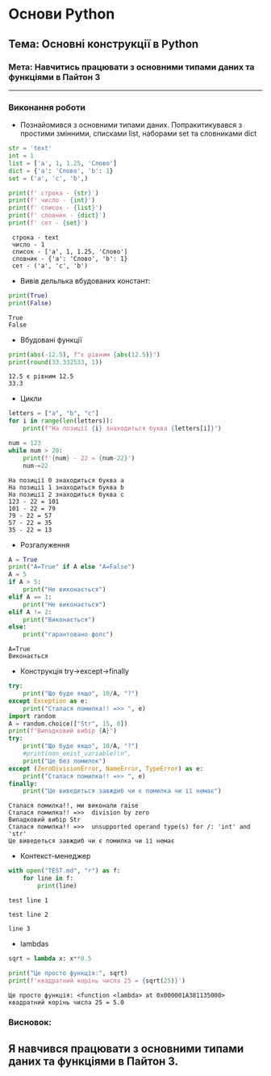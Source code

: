 # Основи Python

## Тема: Основні конструкції в Python

### Мета: Навчитись працювати з основними типами даних та функціями в Пайтон 3

---

### Виконання роботи

- Познайомився з основними типами даних. Попракитикувався з простими змінними, списками list, наборами set та словниками dict

```python
str = 'text'
int = 1
list = ['a', 1, 1.25, 'Слово']
dict = {'a': 'Слово', 'b': 1}
set = ('a', 'c', 'b',)

print(f' строка - {str}')
print(f' число - {int}')
print(f' список - {list}')
print(f' словник - {dict}')
print(f' сет - {set}')
```

```
 строка - text
 число - 1
 список - ['a', 1, 1.25, 'Слово']
 словник - {'a': 'Слово', 'b': 1}
 сет - ('a', 'c', 'b')
```

- Вивів дельлька вбудованих констант:

```python
print(True)
print(False)
```

```
True
False
```

- Вбудовані функції

```python
print(abs(-12.5), f"є рівним {abs(12.5)}")
print(round(33.332533, 1))
```

```
12.5 є рівним 12.5
33.3
```

- Цикли

```python
letters = ["a", "b", "c"]
for i in range(len(letters)):
    print(f"На позиції {i} знаходиться буква {letters[i]}")

num = 123
while num > 20:
    print(f'{num} - 22 = {num-22}')
    num-=22
```

```
На позиції 0 знаходиться буква a
На позиції 1 знаходиться буква b
На позиції 2 знаходиться буква c
123 - 22 = 101
101 - 22 = 79
79 - 22 = 57
57 - 22 = 35
35 - 22 = 13
```

- Розгалуження

```python
A = True
print("А=True" if A else "А=False")
A = 5
if A > 5:
    print("Не виконається")
elif A == 1:
    print("Не виконається")
elif A != 2:
    print("Виконається")
else:
    print("гарантовано фолс")
```

```
А=True
Виконається
```

- Конструкція try->except->finally

```py
try:
    print("Що буде якщо", 10/A, "?")
except Exception as e:
    print("Сталася помилка!! =>> ", e)
import random
A = random.choice(["Str", 15, 0])
print(f"Випадковий вибір {A}")
try:
    print("Що буде якщо", 10/A, "?")
    #print(non_exist_variable)\n",
    print("Це без помилок")
except (ZeroDivisionError, NameError, TypeError) as e:
    print("Сталася помилка!! =>> ", e)
finally:
    print("Це виведеться завждиб чи є помилка чи її немає")
```

```
Сталася помилка!!, ми виконали raise
Сталася помилка!! =>>  division by zero
Випадковий вибір Str
Сталася помилка!! =>>  unsupported operand type(s) for /: 'int' and 'str'
Це виведеться завждиб чи є помилка чи її немає
```

- Контекст-менеджер 

```py
with open("TEST.md", "r") as f:
    for line in f:
        print(line)
```

```
test line 1

test line 2

line 3
```

- lambdas

```py
sqrt = lambda x: x**0.5

print("Це просто функція:", sqrt)
print(f'квадратний корінь числа 25 = {sqrt(25)}')
```

```
Це просто функція: <function <lambda> at 0x000001A381135000>
квадратний корінь числа 25 = 5.0
```

### Висновок:

## Я навчився працювати з основними типами даних та функціями в Пайтон 3.